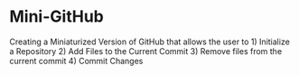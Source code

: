 # Mini-GitHub
Creating a Miniaturized Version of GitHub that allows the user to 1) Initialize a Repository 2) Add Files to the Current Commit 3) Remove files from the current commit 4) Commit Changes 
